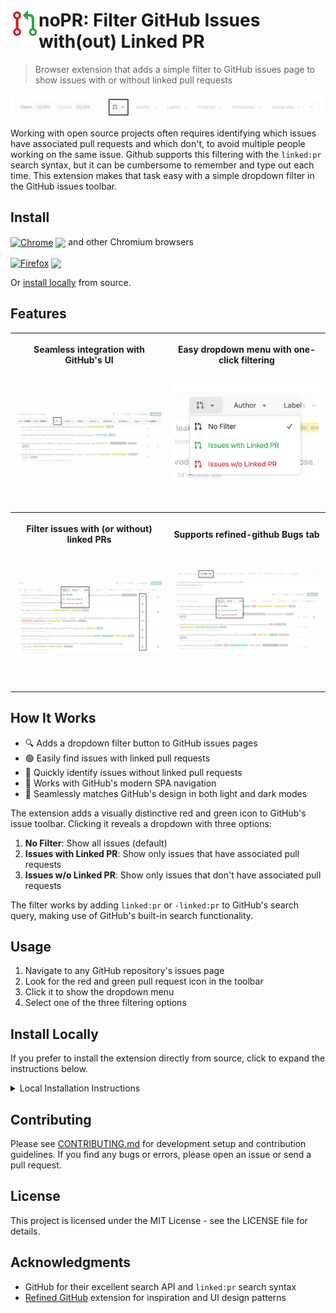 # <img src="icons/noPR-128.png" width="45" align="left"> noPR: Filter GitHub Issues with(out) Linked PR

> Browser extension that adds a simple filter to GitHub issues page to show issues with or without linked pull requests

![noPR integration](screenshots/github-toolbar.png)

Working with open source projects often requires identifying which issues have associated pull requests and which don't, to avoid multiple people working on the same issue. Github supports this filtering with the `linked:pr` search syntax, but it can be cumbersome to remember and type out each time. This extension makes that task easy with a simple dropdown filter in the GitHub issues toolbar. 

## Install

[link-chrome]: https://chrome.google.com/webstore/detail/your-extension-id 'Version published on Chrome Web Store'
[link-firefox]: https://addons.mozilla.org/firefox/addon/your-extension-id/ 'Version published on Mozilla Add-ons'

[<img src="https://raw.githubusercontent.com/alrra/browser-logos/90fdf03c/src/chrome/chrome.svg" width="48" alt="Chrome" valign="middle">][link-chrome] [<img valign="middle" src="https://img.shields.io/chrome-web-store/v/your-extension-id.svg?label=%20">][link-chrome] and other Chromium browsers

[<img src="https://raw.githubusercontent.com/alrra/browser-logos/90fdf03c/src/firefox/firefox.svg" width="48" alt="Firefox" valign="middle">][link-firefox] [<img valign="middle" src="https://img.shields.io/amo/v/your-extension-id.svg?label=%20">][link-firefox]

Or [install locally](#install-locally) from source.

## Features

<table>
    <tr>
    <th width="50%">
      <p>Seamless integration with GitHub's UI</p>
      <p><img src="screenshots/github-integration.png" width="300" height="200" style="object-fit: contain;"></p>
    </th>
    <th width="50%">
      <p>Easy dropdown menu with one-click filtering</p>
      <p><img src="screenshots/menu.png" width="300" height="200" style="object-fit: contain;"></p>
    </th>
  </tr>
  <tr>
    <th width="50%">
      <p>Filter issues with (or without) linked PRs</p>
      <p><img src="screenshots/filter.png" width="300" height="200" style="object-fit: contain;"></p>
    </th>
    <th width="50%">
      <p>Supports refined-github Bugs tab</p>
      <p><img src="screenshots/refined-github-support.png" width="300" height="200" style="object-fit: contain;"></p>
    </th>
  </tr>
</table>

## How It Works

- 🔍 Adds a dropdown filter button to GitHub issues pages
- 🟢 Easily find issues with linked pull requests
- 🔴 Quickly identify issues without linked pull requests
- 🔄 Works with GitHub's modern SPA navigation
- 🎨 Seamlessly matches GitHub's design in both light and dark modes

The extension adds a visually distinctive red and green icon to GitHub's issue toolbar. Clicking it reveals a dropdown with three options:

1. **No Filter**: Show all issues (default)
2. **Issues with Linked PR**: Show only issues that have associated pull requests
3. **Issues w/o Linked PR**: Show only issues that don't have associated pull requests

The filter works by adding `linked:pr` or `-linked:pr` to GitHub's search query, making use of GitHub's built-in search functionality.

## Usage

1. Navigate to any GitHub repository's issues page
2. Look for the red and green pull request icon in the toolbar
3. Click it to show the dropdown menu
4. Select one of the three filtering options

## Install Locally

If you prefer to install the extension directly from source, click to expand the instructions below.

<details>

<summary>Local Installation Instructions</summary>

### Chrome / Edge / Brave (and other Chromium browsers)

1. Download or clone this repository:
   ```
   git clone https://github.com/sshkhr/noPR.git
   ```

2. Open Chrome and navigate to `chrome://extensions/`

3. Enable "Developer mode" in the top-right corner

4. Click "Load unpacked" and select the downloaded/cloned directory

5. The extension should now be installed and active on GitHub issue pages

### Firefox

1. Download or clone this repository:
   ```
   git clone https://github.com/sshkhr/noPR.git
   ```

2. Open Firefox and navigate to `about:debugging#/runtime/this-firefox`

3. Click "Load Temporary Add-on..."

4. Select the `manifest.json` file from the downloaded/cloned directory

5. The extension will be installed temporarily (until Firefox is restarted)

Note: For permanent installation in Firefox, the extension needs to be signed by Mozilla.

</details>

## Contributing

Please see [CONTRIBUTING.md](CONTRIBUTING.md) for development setup and contribution guidelines. If you find any bugs or errors, please open an issue or send a pull request.

## License

This project is licensed under the MIT License - see the LICENSE file for details.

## Acknowledgments

- GitHub for their excellent search API and `linked:pr` search syntax
- [Refined GitHub](https://github.com/refined-github/refined-github) extension for inspiration and UI design patterns